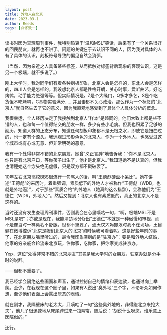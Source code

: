 ```yaml
---
layout: post
title: 外地人在北京
date: 2023-03-1
author: Reeds
tags: [兴怀致一]
---
```


 读书时因为查理周刊事件，我特别热衷于“温和MSL”笑话，后来有了一个关系很好的回民朋友，就再也不讲了。问题的关键在于去认识不同的人，因为我对具体的人有了具体的认识，刻板符号导致的偏见自然会消弭。

（当然，因为亲近之人具备某些标签，从而抵触对标签背后现象的客观认识，这是另一个极端，就不多说了。）

刚上大学时，我对同学们有着各种刻板印象，北京人会是怎样的，东北人会是怎样的，四川人会是怎样的。我设想北京人都是性格开朗，关心时事，爱听曲艺，好吃烤鸭，动手能力绝强等等。但实际情况是，Z是个大嗓门，Q多才多艺，S是个吃货但不吃烤鸭，C基物实验满分……并且谁都不关心政治。那么作为一个标签的“北京人”就自然失去了它的意义，因为我直观地感受到了具体个人具体分析的概念。

我很幸运，个人经历决定了我接触到北京人“样本”是趋同的。他们大致上都是些不错的人，也和每一个值得结交的朋友一样，多少有些小毛病。但我也积累了足够的阅历，知道人群的正态分布，知道任何刻板印象都不是无根之水，即使它是扭曲过的，也一定有个源头。我远观过形形色色的北京人，作为一个外地人，也感受过这个城市或有心或无意、但非常明确的恶意。

我有一个处得非常不错的北京朋友，她曾“义正言辞”地告诉我：“你不是北京人，你只是有北京户口，等你孩子出生了，他才是北京人。”我知道她不是认真的，但我也清楚她这个念头绝无虚假，只是双方都不戳破罢了。

10年左右北京高校BBS很流行一句骂人的话，叫“王德彪硬盘小呆比”。她在讲述“王德彪”的来历时，着重强调，素质低下的外地人才被称作“王德彪（WDB，也就是外地逼）”，对于那些“素质合格”的外地人（她真的这么措辞），会称他们为“王德仁（WDR，外地人）”。然后又提到：北京人也有素质低的，真正的北京人不是这样的。

当时还没有发生查理周刊事件，否则我会在心里嘀咕一句，“啊，极端MSL不是MSL是吧”；亦或是现在，我能清楚地分析出“王德仁”本就是一种傲慢和审视，而不是像当时一样莫名不舒服。但都不重要了。通天纹大妈撒泼时我不在现场，王自健在微博控诉“北京是姆们北京人的北京”的时候我可看着呢。这是好些年前的事了，在北京朋友嘴里听过的，最令我印象深刻的是“驻京办”：要是和外地人结婚，他家的穷亲戚会轮流来北京玩，住你家，吃你家，把你家变成驻京办。

Yep，这位“处得非常不错的北京朋友”其实是我大学时的女朋友，驻京办就是分手时的说辞。

——但都不重要了。

我已经学会隔绝这些画面和声音，通过控制自己的情绪和表达欲，也通过向上攀爬。至少，在我现在这个圈子里，如果有人说出“臭外地”三个字，不论听众如何作想，至少他们表面上会露出厌恶的表情。

就在刚才，我隔壁床的老太太，只嘀咕了一句“这些臭外地的，非得跑北京来抢大夫”，他儿子很迅速地从床尾跨过来一拉隔帘，随后说：“胡说什么呀您，谁乐意上医院似的。”

还行。